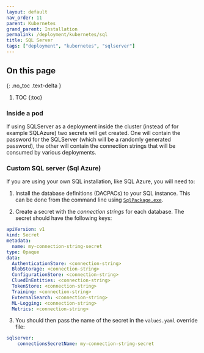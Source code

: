```yaml
---
layout: default
nav_order: 11
parent: Kubernetes
grand_parent: Installation
permalink: /deployment/kubernetes/sql
title: SQL Server
tags: ["deployment", "kubernetes", "sqlserver"]
---
```

## On this page
{: .no_toc .text-delta }
1. TOC
{:toc}

### Inside a pod

If using SQLServer as a deployment inside the cluster (instead of for example SQLAzure) two secrets will get created. One will contain the password for the SQLServer (which will be a randomly generated password), the other will contain the connection strings that will be consumed by various deployments.

### Custom SQL server (Sql Azure)

If you are using your own SQL installation, like SQL Azure, you will need to:

1. Install the database definitions (DACPACs) to your SQL instance. This can be done from the command line using [`SqlPackage.exe`](https://docs.microsoft.com/en-us/sql/tools/sqlpackage?view=sql-server-2017#publish-parameters-properties-and-sqlcmd-variables). 

2. Create a secret with the *connection strings* for each database. The secret should have the following keys:
  ```yaml
  apiVersion: v1
  kind: Secret
  metadata:
    name: my-connection-string-secret
  type: Opaque
  data:
    AuthenticationStore: <connection-string>
    BlobStorage: <connection-string>
    ConfigurationStore: <connection-string>
    CluedInEntities: <connection-string>
    TokenStore: <connection-string>
    Training: <connection-string>
    ExternalSearch: <connection-string>
    ML-Logging: <connection-string>
    Metrics: <connection-string>
  ```

3. You should then pass the name of the secret in the `values.yaml` override file:
```yaml
sqlserver:
    connectionsSecretName: my-connection-string-secret
```